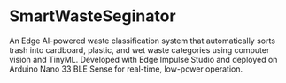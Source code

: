 # SmartWasteSeginator
An Edge AI-powered waste classification system that automatically sorts trash into cardboard, plastic, and wet waste categories using computer vision and TinyML. Developed with Edge Impulse Studio and deployed on Arduino Nano 33 BLE Sense for real-time, low-power operation.
